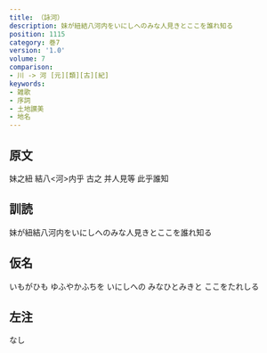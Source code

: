 ```yaml
---
title: （詠河）
description: 妹が紐結八河内をいにしへのみな人見きとここを誰れ知る
position: 1115
category: 巻7
version: '1.0'
volume: 7
comparison:
- 川 -> 河 [元][類][古][紀]
keywords:
- 雑歌
- 序詞
- 土地讃美
- 地名
---
```


## 原文

妹之紐 結八<河>内乎 古之 并人見等 此乎誰知

## 訓読

妹が紐結八河内をいにしへのみな人見きとここを誰れ知る

## 仮名

いもがひも ゆふやかふちを いにしへの みなひとみきと ここをたれしる

## 左注

なし
